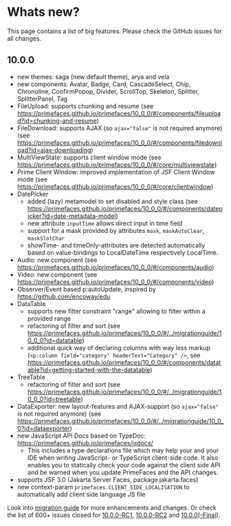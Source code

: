 # Whats new?

This page contains a list of big features. Please check the GitHub issues for all changes.

## 10.0.0

  * new themes: saga (new default theme), arya and vela
  * new components: Avatar, Badge, Card, CascadeSelect, Chip, Chronoline, ConfirmPopop, Divider, ScrollTop, Skeleton, Splitter, SplitterPanel, Tag
  * FileUpload: supports chunking and resume (see https://primefaces.github.io/primefaces/10_0_0/#/components/fileupload?id=chunking-and-resume)
  * FileDownload: supports AJAX (so `ajax="false"` is not required anymore) (see https://primefaces.github.io/primefaces/10_0_0/#/components/filedownload?id=ajax-downloading)
  * MultiViewState: supports client window mode (see https://primefaces.github.io/primefaces/10_0_0/#/core/multiviewstate)
  * Prime Client Window: improved implementation of JSF Client Window mode (see https://primefaces.github.io/primefaces/10_0_0/#/core/clientwindow)
  * DatePicker
    * added (lazy) metamodel to set disabled and style class (see https://primefaces.github.io/primefaces/10_0_0/#/components/datepicker?id=date-metadata-model)
    * new attribute `inputTime` allows direct input in time field
    * support for a mask provided by attributes `mask`, `maskAutoClear`, `maskSlotChar`
    * showTime- and timeOnly-attributes are detected automatically based on value-bindings to LocalDateTime respectively LocalTime.
  * Audio: new component (see https://primefaces.github.io/primefaces/10_0_0/#/components/audio)
  * Video: new component (see https://primefaces.github.io/primefaces/10_0_0/#/components/video)
  * Observer/Event based p:autoUpdate, inspired by https://github.com/encoway/edu
  * DataTable
    * supports new filter constraint "range" allowing to filter within a provided range
    * refactoring of filter and sort (see https://primefaces.github.io/primefaces/10_0_0/#/../migrationguide/10_0_0?id=datatable)
    * additional quick way of declaring columns with way less markup (`<p:column field="category" headerText="Category" />`, see https://primefaces.github.io/primefaces/10_0_0/#/components/datatable?id=getting-started-with-the-datatable)
  * TreeTable
    * refactoring of filter and sort (see https://primefaces.github.io/primefaces/10_0_0/#/../migrationguide/10_0_0?id=treetable)
  * DataExporter: new layout-features and AJAX-support (so `ajax="false"` is not required anymore) (see https://primefaces.github.io/primefaces/10_0_0/#/../migrationguide/10_0_0?id=dataexporter)
  * new JavaScript API Docs based on TypeDoc: https://primefaces.github.io/primefaces/jsdocs/
    * This includes a type declarations file which may help your and your IDE when writing JavaScript- or TypeScript client-side code. It also enables you to statically check your code against the client side API and be warned when you update PrimeFaces and the API changes.
  * supports JSF 3.0 (Jakarta Server Faces, package jakarta.faces)
  * new context-param `primefaces.CLIENT_SIDE_LOCALISATION` to automatically add client side language JS file

Look into [migration guide](https://primefaces.github.io/primefaces/10_0_0/#/../migrationguide/10_0_0) for more enhancements and changes.
Or check the list of 600+ issues closed for [10.0.0-RC1](https://github.com/primefaces/primefaces/milestone/12?closed=1), [10.0.0-RC2](https://github.com/primefaces/primefaces/milestone/17?closed=1) and [10.0.0(-Final)](https://github.com/primefaces/primefaces/milestone/18?closed=1).
